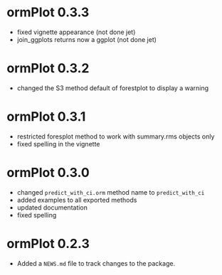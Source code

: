 # ormPlot 0.3.3
* fixed vignette appearance (not done jet)
* join_ggplots returns now a ggplot (not done jet)

# ormPlot 0.3.2
* changed the S3 method default of forestplot to display a warning 

# ormPlot 0.3.1
* restricted foresplot method to work with summary.rms objects only
* fixed spelling in the vignette

# ormPlot 0.3.0

* changed `predict_with_ci.orm` method name to `predict_with_ci`
* added examples to all exported methods
* updated documentation
* fixed spelling

# ormPlot 0.2.3

* Added a `NEWS.md` file to track changes to the package.
